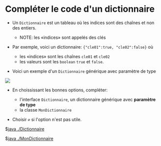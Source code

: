<style>
pre > code {
    -webkit-touch-callout: text;
    -webkit-user-select: text;
    -khtml-user-select: text;
    -moz-user-select: text;
    -ms-user-select: text;
    user-select: text;
}
</style>


# Compléter le code d'un dictionnaire

* Un `Dictionnaire` est un tableau où les indices sont des chaînes et non des entiers.
    * NOTE: les «indices» sont appelés des clés
* Par exemple, voici un dictionnaire: `{"cle01":true, "cle02":false}` où
    * les «indices» sont les chaînes `cle01` et `cle02` 
    * les valeurs sont les `boolean` `true` et `false`.

* Voici un exemple d'un `Dictionnaire` générique avec paramètre de type

<img src="https://ciboulot.ca/cegep/420-3C6-MO/modules/03/02/mini_test_theorie/main.png"/>

* En choississant les bonnes options, compléter:
    * l'interface `Dictionnaire`, un dictionnaire générique avec **paramètre de type**
    * la classe `MonDictionnaire`

* Choisir `∅` si l'option n'est pas utile.

$[java ./Dictionnaire]()

$[java ./MonDictionnaire]()
